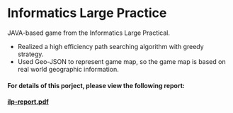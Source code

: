 # Informatics Large Practice

JAVA-based game from the Informatics Large Practical.

* Realized a high efficiency path searching algorithm with greedy strategy.
* Used Geo-JSON to represent game map, so the game map is based on real world geographic information.


#### For details of this porject, please view the following report:
#### [ilp-report.pdf](https://github.com/TYTTYTTYT/ILP-coursework/blob/master/ilp-report.pdf)
